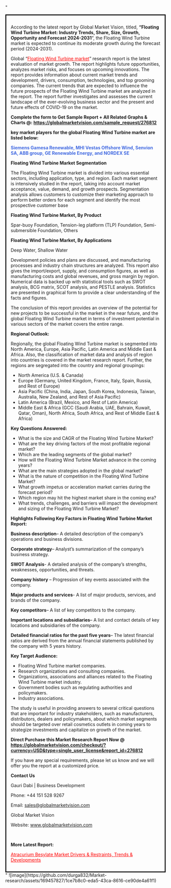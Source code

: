 "<div style='border: 3px solid black; padding: 1em;'>

According to the latest report by Global Market Vision, titled, <strong>“Floating Wind Turbine Market: Industry Trends, Share, Size, Growth, Opportunity and Forecast 2024-2031</strong>“, the Floating Wind Turbine market is expected to continue its moderate growth during the forecast period (2024-2031).

Global “<a style='color: #ff0000;' href='https://globalmarketvision.com/reports/global-floating-wind-turbine-market/276812'>Floating Wind Turbine market</a>” research report is the latest evaluation of market growth. The report highlights future opportunities, analyzes market risks, and focuses on upcoming innovations. The report provides information about current market trends and development, drivers, consumption, technologies, and top grooming companies. The current trends that are expected to influence the future prospects of the Floating Wind Turbine market are analyzed in the report. The report further investigates and assesses the current landscape of the ever-evolving business sector and the present and future effects of COVID-19 on the market.

<strong>Complete the form to Get Sample Report + All Related Graphs &amp; Charts @: <a style='color: #ff0000;' href='https://globalmarketvision.com/sample_request/276812?utm_source=linkedinPulse&utm_medium=SN&utm_campaign=SN'><strong>https://globalmarketvision.com/sample_request/276812</strong></a></strong>

<strong>key market players for the global Floating Wind Turbine market are listed below:</strong>

<strong style='color: #4169e1;'>Siemens Gamesa Renewable, MHI Vestas Offshore Wind, Senvion SA, ABB group, GE Renewable Energy, and NORDEX SE</strong>

<strong>Floating Wind Turbine Market Segmentation</strong>

The Floating Wind Turbine market is divided into various essential sectors, including application, type, and region. Each market segment is intensively studied in the report, taking into account market acceptance, value, demand, and growth prospects. Segmentation analysis allows customers to customize their marketing approach to perform better orders for each segment and identify the most prospective customer base

<strong>Floating Wind Turbine Market, By Product</strong>

Spar-buoy Foundation, Tension-leg platform (TLP) Foundation, Semi-submersible Foundation, Others

<strong>Floating Wind Turbine Market, By Applications</strong>

Deep Water, Shallow Water

Development policies and plans are discussed, and manufacturing processes and industry chain structures are analyzed. This report also gives the import/export, supply, and consumption figures, as well as manufacturing costs and global revenues, and gross margin by region. Numerical data is backed up with statistical tools such as SWOT analysis, BCG matrix, SCOT analysis, and PESTLE analysis. Statistics are presented in graphical form to provide a clear understanding of the facts and figures.

The conclusion of this report provides an overview of the potential for new projects to be successful in the market in the near future, and the global Floating Wind Turbine market in terms of investment potential in various sectors of the market covers the entire range.

<strong>Regional Outlook:</strong>

Regionally, the global Floating Wind Turbine market is segmented into North America, Europe, Asia Pacific, Latin America and Middle East &amp; Africa. Also, the classification of market data and analysis of region into countries is covered in the market research report. Further, the regions are segregated into the country and regional groupings:
<ul>
  <li>North America (U.S. &amp; Canada)</li>
  <li>Europe (Germany, United Kingdom, France, Italy, Spain, Russia, and Rest of Europe)</li>
  <li>Asia Pacific (China, India, Japan, South Korea, Indonesia, Taiwan, Australia, New Zealand, and Rest of Asia Pacific)</li>
  <li>Latin America (Brazil, Mexico, and Rest of Latin America)</li>
  <li>Middle East &amp; Africa (GCC (Saudi Arabia, UAE, Bahrain, Kuwait, Qatar, Oman), North Africa, South Africa, and Rest of Middle East &amp; Africa)</li>
</ul>
<strong>Key Questions Answered:</strong>
<ul>
  <li>What is the size and CAGR of the Floating Wind Turbine Market?</li>
  <li>What are the key driving factors of the most profitable regional market?</li>
  <li>Which are the leading segments of the global market?</li>
  <li>How will the Floating Wind Turbine Market advance in the coming years?</li>
  <li>What are the main strategies adopted in the global market?</li>
  <li>What is the nature of competition in the Floating Wind Turbine Market?</li>
  <li>What growth impetus or acceleration market carries during the forecast period?</li>
  <li>Which region may hit the highest market share in the coming era?</li>
  <li>What trends, challenges, and barriers will impact the development and sizing of the Floating Wind Turbine Market?</li>
</ul>
<strong>Highlights Following Key Factors in Floating Wind Turbine Market Report:</strong>

<strong>Business description</strong>– A detailed description of the company’s operations and business divisions.

<strong>Corporate strategy</strong>– Analyst’s summarization of the company’s business strategy.

<strong>SWOT Analysis</strong>- A detailed analysis of the company’s strengths, weaknesses, opportunities, and threats.

<strong>Company history</strong> – Progression of key events associated with the company.

<strong>Major products and services</strong>- A list of major products, services, and brands of the company.

<strong>Key competitors</strong>– A list of key competitors to the company.

<strong>Important locations and subsidiaries</strong>– A list and contact details of key locations and subsidiaries of the company.

<strong>Detailed financial ratios for the past five years</strong>– The latest financial ratios are derived from the annual financial statements published by the company with 5 years history.

<strong>Key Target Audience:</strong>
<ul>
  <li>Floating Wind Turbine market companies.</li>
  <li>Research organizations and consulting companies.</li>
  <li>Organizations, associations and alliances related to the Floating Wind Turbine market industry.</li>
  <li>Government bodies such as regulating authorities and policymakers.</li>
  <li>Industry associations.</li>
</ul>
The study is useful in providing answers to several critical questions that are important for industry stakeholders, such as manufacturers, distributors, dealers and policymakers, about which market segments should be targeted over retail cosmetics outlets in coming years to strategize investments and capitalize on growth of the market.

<strong>Direct Purchase this Market Research Report Now @ </strong><strong><a style='color: #ff0000;' href='https://globalmarketvision.com/checkout/?currency=USD&type=single_user_license&report_id=276812?utm_source=linkedinPulse&utm_medium=SN&utm_campaign=SN'><strong>https://globalmarketvision.com/checkout/?currency=USD&type=single_user_license&report_id=276812</strong></a></strong>

If you have any special requirements, please let us know and we will offer you the report at a customized price.
<p id='ember58' class='ember-view reader-content-blocks__paragraph'><strong>Contact Us</strong></p>
<p id='ember59' class='ember-view reader-content-blocks__paragraph'>Gauri Dabi | Business Development</p>
<p id='ember60' class='ember-view reader-content-blocks__paragraph'>Phone: +44 151 528 9267</p>
Email: <a href='mailto:sales@globalmarketvision.com'>sales@globalmarketvision.com</a>

Global Market Vision

Website: <a href='http://www.globalmarketvision.com'>www.globalmarketvision.com</a>

&nbsp;

<strong>More Latest Report:</strong>

<a style='color: #ff0000;' href='https://www.linkedin.com/pulse/atracurium-besylate-market-drivers-restraints-yk3rf'>Atracurium Besylate Market Drivers & Restraints, Trends & Developments</a>

</div>"
![image](https://github.com/durga832/Market-research/assets/169457827/1ce7b8c0-eda5-43ca-8616-ce90de4a61f1)
